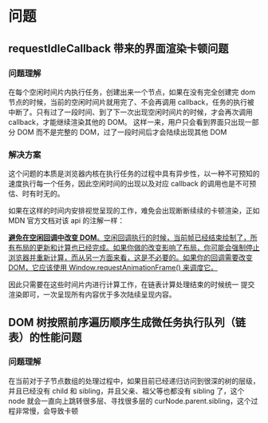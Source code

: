 # 问题

## requestIdleCallback 带来的界面渲染卡顿问题

### 问题理解

在每个空闲时间片内执行任务，创建出来一个节点，如果在没有完全创建完 dom 节点的时候，当前的空闲时间片就用完了、不会再调用 callback，任务的执行被中断了。只有过了一段时间、到了下一次出现空闲时间片的时候，才会再次调用 callback，才能继续渲染其他的 DOM。
这样一来，用户只会看到界面只出现一部分 DOM 而不是完整的 DOM，过了一段时间后才会陆续出现其他 DOM

### 解决方案

这个问题的本质是浏览器内核在执行任务的过程中具有异步性，以一种不可预知的速度执行每一个任务，因此空闲时间的出现以及对应 callback 的调用也是不可预估、时有时无的。

如果在这样的时间内安排视觉呈现的工作，难免会出现断断续续的卡顿渲染，正如 MDN 官方文档对该 api 的注解一样：

<a href="https://developer.mozilla.org/zh-CN/docs/Web/API/Background_Tasks_API#%E5%85%85%E5%88%86%E5%88%A9%E7%94%A8%E7%A9%BA%E9%97%B2%E5%9B%9E%E8%B0%83">**避免在空闲回调中改变 DOM**。空闲回调执行的时候，当前帧已经结束绘制了，所有布局的更新和计算也已经完成。如果你做的改变影响了布局，你可能会强制停止浏览器并重新计算，而从另一方面来看，这是不必要的。如果你的回调需要改变 DOM，它应该使用 Window.requestAnimationFrame() 来调度它。</a>

因此只需要在这些时间片内进行计算工作，在链表计算处理结束的时候统一 提交渲染即可，一次呈现所有内容优于多次陆续呈现内容。

## DOM 树按照前序遍历顺序生成微任务执行队列（链表）的性能问题

### 问题理解

在当前对于子节点数组的处理过程中，如果目前已经递归访问到很深的树的层级，并且已经没有 child 和 sibling，并且父亲、祖父等也都没有 sibling 了，这个 node 就会一直向上跳转很多层、寻找很多层的 curNode.parent.sibling，这个过程非常慢，会导致卡顿
